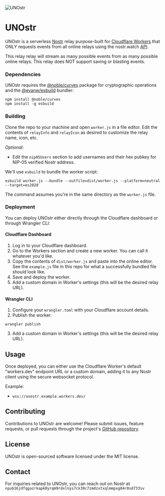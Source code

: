 ![UNOstr](unostr.jpg)

# UNOstr

UNOstr is a serverless [Nostr](https://github.com/fiatjaf/nostr) relay purpose-built for [Cloudflare Workers](https://workers.cloudflare.com/) that ONLY requests events from all online relays using the nostr.watch [API](https://api.nostr.watch/). 

This relay relay will stream as many possible events from as many possible online relays. This relay does NOT support saving or blasting events.

### Dependencies

UNOstr requires the [@noble/curves](https://github.com/paulmillr/noble-curves) package for cryptographic operations and the [@evanw/esbuild](https://github.com/evanw/esbuild) bundler:

```
npm install @noble/curves
npm install -g esbuild
```

### Building

Clone the repo to your machine and open `worker.js` in a file editor. Edit the contents of `relayInfo` and `relayIcon` as desired to customize the relay name, icon, etc.
 
*Optional:*
- Edit the `nip05Users` section to add usernames and their hex pubkey for NIP-05 verified Nostr address.

We'll use `esbuild` to bundle the worker script:

```
esbuild worker.js --bundle --outfile=dist/worker.js --platform=neutral --target=es2020
```

The command assumes you're in the same directory as the `worker.js` file.

### Deployment

You can deploy UNOstr either directly through the Cloudflare dashboard or through Wrangler CLI:

#### Cloudflare Dashboard

1. Log in to your Cloudflare dashboard.
2. Go to the Workers section and create a new worker. You can call it whatever you'd like.
3. Copy the contents of `dist/worker.js` and paste into the online editor. See the `example.js` file in this repo for what a successfully bundled file should look like.
4. Save and deploy the worker.
5. Add a custom domain in Worker's settings (this will be the desired relay URL).

#### Wrangler CLI

1. Configure your `wrangler.toml` with your Cloudflare account details.
2. Publish the worker:

```
wrangler publish
```
3. Add a custom domain in Worker's settings (this will be the desired relay URL).

## Usage

Once deployed, you can either use the Cloudflare Worker's default "workers.dev" endpoint URL or a custom domain, adding it to any Nostr client using the secure websocket protocol.

Example:

- `wss://unostr.example.workers.dev/`

## Contributing

Contributions to UNOstr are welcome! Please submit issues, feature requests, or pull requests through the project's [GitHub repository](https://github.com/Spl0itable/unostr).

## License

UNOstr is open-sourced software licensed under the MIT license.

## Contact

For inquiries related to UNOstr, you can reach out on Nostr at `npub16jdfqgazrkapk0yrqm9rdxlnys7ck39c7zmdzxtxqlmmpxg04r0sd733sv`
